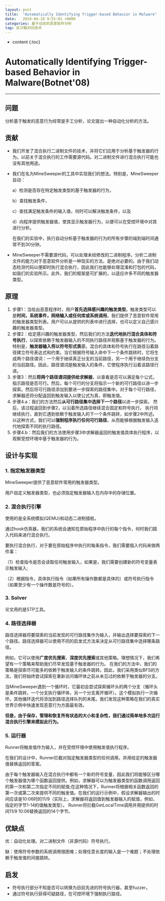 ```yaml
---
layout: post
title:  "Automatically Identifying Trigger-based Behavior in Malware"
date:   2019-04-10 9:55:01 +0800
categories: 基于动态的恶意软件分析
tag: 反沙箱对抗技术
---
```

* content
{:toc}


# Automatically Identifying Trigger-based Behavior in Malware(Botnet'08)

---

## 问题

分析基于触发的恶意行为经常是手工分析，论文提出一种自动化分析的方法。

## 贡献

- 我们开发了混合执行二进制文件的技术，并将它们应用于分析基于触发器的行为。以前关于混合执行的工作需要源代码。对二进制文件进行混合执行可能也没有其他用途。

- 我们在名为MineSweeper的工具中实现我们的想法。特别是，MineSweeper自动：

  a）检测是否存在特定触发类型的基于触发器的行为，

  b）查找触发条件，

  c）查找满足触发条件的输入值，何时可以解决触发条件，以及

  d）向程序提供触发器值，使其显示触发器行为，以便可以在受控环境中对其进行分析。

  在我们的实验中，执行自动分析基于触发器的行为的所有步骤的端到端时间通常不到30分钟。

- MineSweeper不需要源代码，可以处理未经修改的二进制程序。分析二进制文件的能力对于恶意软件分析是一种现实的方法，是绝对必要的。由于我们动态检测代码以便即时执行混合执行，因此我们也能够处理混淆和打包的代码，如我们的实验所示。此外，我们的框架是可扩展的，以适应许多不同的触发器类型。

## 原理

1. 步骤1：当给出恶意程序时，用户**首先选择感兴趣的触发类型**。触发类型可以是**时间，系统事件，网络输入或任何库或系统调用**。我们提供了恶意软件常用的触发器类型列表。用户可以从提供的列表中进行选择，也可以定义自己感兴趣的触发器类型。
2. 步骤2：给定感兴趣的触发器类型，然后我们的方法**迭代地执行混合具体和符号执行**，以探索依赖于触发器输入的不同执行路径并观察基于触发器的行为。特别是，**触发器输入将以符号形式表示**，混合的具体和符号执行在路径沿着路径建立符号表达式和约束。当它根据符号输入命中下一个条件跳转时，它将生成两个路径谓词：一个用于继续真正分支的当前路径，另一个用于继续伪分支的当前路径。因此，路径谓词是触发输入的条件，它使程序执行沿着该路径行进。
3. 步骤3：然后**将两个路径谓词提供给求解器**，以查看是否可以满足每个公式，指示路径是否可行。然后，每个可行的分支将指示一个新的可行路径以进一步探索。然后将可行路径添加到要进一步探索的路径集中。对于每个可行路径，求解器还将分配返回到触发输入以使公式为真，即触发值。
4. 步骤4.a：我们的方法然后**从可行路径集中选择下一个路径**以进一步探索。 然后，该过程返回到步骤2，以沿着所选路径继续混合固定和符号执行。 执行将继续执行，直到它遇到依赖于触发输入的下一个条件跳转，如步骤2中所述。以这种方式，我们可以**强制程序执行任何可行路径**，从而能够根据触发输入迭代地探索不同的执行路径。
5. 步骤4.b：然后我们的方法使用步骤3中求解器返回的触发值具体执行程序，以观察受控环境中基于触发器的行为。

## 设计与实现

### 1. 指定触发器类型

MineSweeper提供了恶意软件常用的触发器类型。

用户自定义触发器类型，也必须指定触发器输入在内存中的存储位置。

### 2. 混合执行引擎

使用的是全系统模拟(QEMU)和动态二进制插桩。

通过hook仿真器，我们的系统会通知在原始程序中执行的每个指令，何时我们插入代码来进行混合执行。

要执行混合执行，对于要在原始程序中执行的每条指令，我们需要插入代码来做两件事：

（1）检查指令是否会读取任何触发输入，如果是，我们需要创建新的符号变量表示触发输入; 

（2）根据指令，具体执行指令（如果所有操作数都是具体的）或符号执行指令（如果至少有一个操作数是符号的）。 

### 3. Solver

论文用的是STP工具。

### 4. 路径选择器

路径选择器将要探索的当前发现的可行路径集作为输入，并输出选择要探索的下一个路径。路径选择器可以使用不同的启发式方法来决定从可行路径集中选择哪条路径。

例如，它可以使用**广度优先搜索**，**深度优先搜索**或其他策略。理想情况下，我们希望有一个策略来帮助我们尽早发现基于触发器的行为。
在我们的方法中，我们的策略是探索尽可能多的依赖于触发输入的条件跳转。因此，我们采用类似BFS的方法，我们将始终尝试探索在重新访问循环体之前从未见过的依赖于触发器的分支。

当MineSweeper遇到一个循环时，它最初会尝试探索循环头的两个分支（循环头是条件跳转，一个分支执行循环体，另一个分支离开循环）。这个模拟执行一次循环。其他循环迭代将添加到路径选择队列的末尾。我们发现这种策略在我们的真实世界示例中快速发现恶意行为方面最有效。

**但是，由于保存，管理和恢复所有状态的大小和复杂性，我们通过简单地多次运行混合执行引擎来模拟此行为。**

### 5. 运行器

Runner将触发值作为输入，并在受控环境中使用触发值执行程序。

在我们的设计中，Runner拦截对指定触发器类型的任何调用，并用给定的触发器值替换返回的答案。

由于每个触发器输入在混合执行中都有一个新的符号变量，因此我们将能够区分哪个触发器值为哪个函数返回提供。例如，求解器可以为触发器类型的函数调用返回的第一次和第二次指定不同的赋值;在这种情况下，Runner将根据相关函数返回的第一次或第二次来提供不同的触发值。在我们的运行示例中，假设求解器输出的时间应该是10:06时的11/9（实际上，求解器将返回值到触发器输入的赋值，例如，指定的字节1-14的值触发类型）。 Runner将拦截GetLocalTime调用并用提供的时间11/9 10:06替换返回的14个字节。

## 优缺点

优：自动化处理。对二进制文件（非源代码）符号执行。

缺：使用符号参数的系统调用很困难；处理任意长度的输入是一个难题；不处理依赖于触发值的间接跳转。

## 启发

* 符号执行部分不知是否可以转换为目前先进的符号执行器，甚至fuzzer。
* 通过符号执行获得可疑路径，在可控环境下强制执行路径。
